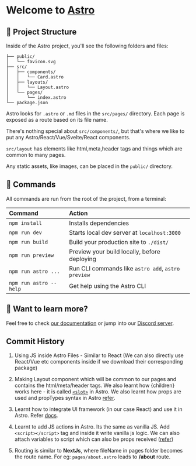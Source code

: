 # Welcome to [Astro](https://astro.build)

## 🚀 Project Structure

Inside of the Astro project, you'll see the following folders and files:

```
├── public/
│   └── favicon.svg
├── src/
│   ├── components/
│   │   └── Card.astro
│   ├── layouts/
│   │   └── Layout.astro
│   └── pages/
│       └── index.astro
└── package.json
```

Astro looks for `.astro` or `.md` files in the `src/pages/` directory. Each page is exposed as a route based on its file name.

There's nothing special about `src/components/`, but that's where we like to put any Astro/React/Vue/Svelte/React components.

`src/layout` has elements like html,meta,header tags and things which are common to many pages.

Any static assets, like images, can be placed in the `public/` directory.

## 🧞 Commands

All commands are run from the root of the project, from a terminal:

| Command                | Action                                             |
| :--------------------- | :------------------------------------------------- |
| `npm install`          | Installs dependencies                              |
| `npm run dev`          | Starts local dev server at `localhost:3000`        |
| `npm run build`        | Build your production site to `./dist/`            |
| `npm run preview`      | Preview your build locally, before deploying       |
| `npm run astro ...`    | Run CLI commands like `astro add`, `astro preview` |
| `npm run astro --help` | Get help using the Astro CLI                       |

## 👀 Want to learn more?

Feel free to check [our documentation](https://docs.astro.build) or jump into our [Discord server](https://astro.build/chat).


## Commit History
1. Using JS inside Astro Files - Similar to React (We can also directly use React/Vue etc components inside if we download their corresponding package)

2. Making Layout component which will be common to our pages and contains the html/meta/header tags. We also learnt how {children} works here - it is called [`<slot>`](./src/layouts/Layout.astro#L32) in Astro. We also learnt how props are used and propTypes syntax in Astro [refer](./src/layouts/Layout.astro#L4).

3. Learnt how to integrate UI framework (in our case React) and use it in Astro. Refer [docs](https://docs.astro.build/en/guides/integrations-guide/react/).

4. Learnt to add JS actions in Astro. Its the same as vanilla JS. Add `<script></script>` tag and inside it write vanilla js logic. We can also attach variables to script which can also be props received ([refer](./src/components/Tabs.astro#L48))

5. Routing is similar to **NextJs**, where fileName in pages folder becomes the route name. For eg: `pages/about.astro` leads to **/about** route.